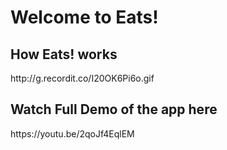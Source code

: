 <h1> Welcome to Eats! </h1>

<h2> How Eats! works </h2>
http://g.recordit.co/I20OK6Pi6o.gif

<br/>

<h2> Watch Full Demo of the app here </h2>
https://youtu.be/2qoJf4EqlEM
